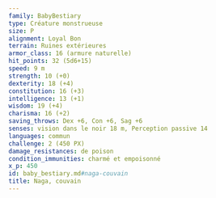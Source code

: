 ```yaml
---
family: BabyBestiary
type: Créature monstrueuse
size: P
alignment: Loyal Bon
terrain: Ruines extérieures
armor_class: 16 (armure naturelle)
hit_points: 32 (5d6+15)
speed: 9 m
strength: 10 (+0)
dexterity: 18 (+4)
constitution: 16 (+3)
intelligence: 13 (+1)
wisdom: 19 (+4)
charisma: 16 (+2)
saving_throws: Dex +6, Con +6, Sag +6
senses: vision dans le noir 18 m, Perception passive 14
languages: commun
challenge: 2 (450 PX)
damage_resistances: de poison
condition_immunities: charmé et empoisonné
x_p: 450
id: baby_bestiary.md#naga-couvain
title: Naga, couvain
---
```


